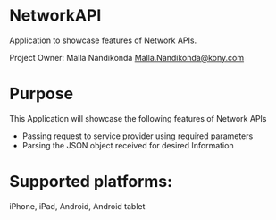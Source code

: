 NetworkAPI
==========

Application to showcase features of Network APIs.

Project Owner: Malla Nandikonda <Malla.Nandikonda@kony.com>

# Purpose
This Application will showcase the following features of Network APIs

* Passing request to service provider using required parameters
* Parsing the JSON object received for desired Information

# Supported platforms:
iPhone, iPad, Android, Android tablet

